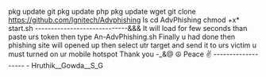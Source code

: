  pkg update git 
 pkg update php
 pkg update wget
 git clone https://github.com/Ignitech/Advphishing
 ls
 cd AdvPhishing
 chmod +x*
 start.sh
 -----------------------------&&&
It will load for few seconds than paste urs token then type
  An-AdvPhishing.sh
 Finally u had done then phishing site will opened up then select utr target and send it to urs victim u must turned on ur mobile hotspot 
Thank you -_&@
☮️ Peace ✌️ -------------------
                                 - Hruthik__Gowda__S_G
